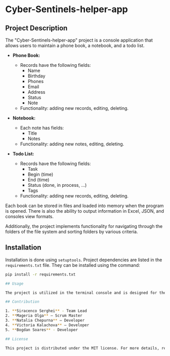 # Cyber-Sentinels-helper-app

## Project Description

The "Cyber-Sentinels-helper-app" project is a console application that allows users to maintain a phone book, a notebook, and a todo list.

- **Phone Book:**
  - Records have the following fields:
    - Name
    - Birthday
    - Phones
    - Email
    - Address
    - Status
    - Note
  - Functionality: adding new records, editing, deleting.

- **Notebook:**
  - Each note has fields:
    - Title
    - Notes
  - Functionality: adding new notes, editing, deleting.

- **Todo List:**
  - Records have the following fields:
    - Task
    - Begin (time)
    - End (time)
    - Status (done, in process, ...)
    - Tags
  - Functionality: adding new records, editing, deleting.

Each book can be stored in files and loaded into memory when the program is opened. There is also the ability to output information in Excel, JSON, and consoles view formats.

Additionally, the project implements functionality for navigating through the folders of the file system and sorting folders by various criteria.

## Installation

Installation is done using `setuptools`. Project dependencies are listed in the `requirements.txt` file. They can be installed using the command:

```bash
pip install -r requirements.txt

## Usage

The project is utilized in the terminal console and is designed for the storage and processing of contacts, notes, and tasks. It also serves as a file manager.

## Contribution

1. **Siracenco Serghei** - Team Lead
2. **Mageria Olga** – Scrum Master
3. **Natalia Chepurna** – Developer
4. **Victoria Kalachova** – Developer
5. **Bogdan Soares** - Developer

## License

This project is distributed under the MIT license. For more details, refer to the [LICENSE](LICENSE) file.